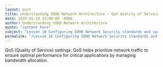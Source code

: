```yaml
---
layout: post
title: Understanding SOHO Network Architecture - QoS Quality of Service settings
date: 2025-01-10 12:00:00 -0000
author: Understanding SOHO Network Architecture
quote: "content here"
subject: "Lesson 16 Configuring SOHO Network Security standards and specifications"
permalink: "/Lesson 16 Configuring SOHO Network Security standards and specifications/Understanding SOHO Network Architecture/Understanding SOHO Network Architecture - QoS Quality of Service settings"
---
```


QoS (Quality of Service) settings: QoS helps prioritize network traffic to ensure optimal performance for critical applications by managing bandwidth allocation.
